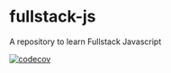 # fullstack-js
A repository to learn Fullstack Javascript


[![codecov](https://codecov.io/gh/Temiogundeji/fullstack-js/branch/master/graph/badge.svg)](https://codecov.io/gh/Temiogundeji/fullstack-js)





